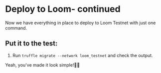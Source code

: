 # Deploy to Loom- continued

Now we have everything in place to deploy to Loom Testnet with just one command.

## Put it to the test:

1. Run `truffle migrate --network loom_testnet` and check the output.

Yeah, you've made it look simple!💪🏻
